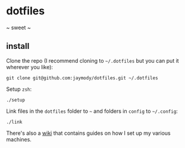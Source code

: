 # dotfiles

~ sweet ~

## install
Clone the repo (I recommend cloning to `~/.dotfiles` but you can put it wherever you like):
```shell
git clone git@github.com:jaymody/dotfiles.git ~/.dotfiles
```

Setup `zsh`:
```shell
./setup
```

Link files in the `dotfiles` folder to `~` and folders in `config` to `~/.config`:
```shell
./link
```

There's also a [wiki](https://github.com/jaymody/dotfiles/wiki) that contains guides on how I set up my various machines.

